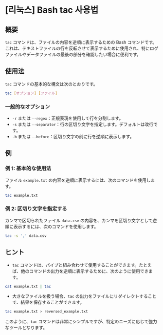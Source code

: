 # [리눅스] Bash tac 사용법

## 概要
`tac` コマンドは、ファイルの内容を逆順に表示するための Bash コマンドです。これは、テキストファイルの行を反転させて表示するために使用され、特にログファイルやデータファイルの最後の部分を確認したい場合に便利です。

## 使用法
`tac` コマンドの基本的な構文は次のとおりです。

```bash
tac [オプション] [ファイル]
```

### 一般的なオプション
- `-r` または `--regex`：正規表現を使用して行を分割します。
- `-s` または `--separator`：行の区切り文字を指定します。デフォルトは改行です。
- `-b` または `--before`：区切り文字の前に行を逆順に表示します。

## 例
### 例 1: 基本的な使用法
ファイル `example.txt` の内容を逆順に表示するには、次のコマンドを使用します。

```bash
tac example.txt
```

### 例 2: 区切り文字を指定する
カンマで区切られたファイル `data.csv` の内容を、カンマを区切り文字として逆順に表示するには、次のコマンドを使用します。

```bash
tac -s ',' data.csv
```

## ヒント
- `tac` コマンドは、パイプと組み合わせて使用することができます。たとえば、他のコマンドの出力を逆順に表示するために、次のように使用できます。

```bash
cat example.txt | tac
```

- 大きなファイルを扱う場合、`tac` の出力をファイルにリダイレクトすることで、結果を保存することができます。

```bash
tac example.txt > reversed_example.txt
```

このように、`tac` コマンドは非常にシンプルですが、特定のニーズに応じて強力なツールとなります。